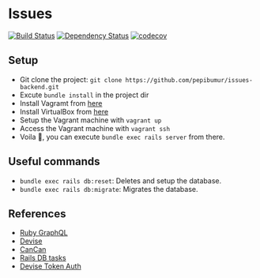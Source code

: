 # Issues
[![Build Status](https://travis-ci.org/pepibumur/issues-backend.svg?branch=master)](https://travis-ci.org/pepibumur/issues-backend)
[![Dependency Status](https://gemnasium.com/badges/github.com/pepibumur/issues-backend.svg)](https://gemnasium.com/github.com/pepibumur/issues-backend)
[![codecov](https://codecov.io/gh/pepibumur/issues-backend/branch/master/graph/badge.svg)](https://codecov.io/gh/pepibumur/issues-backend)

## Setup

- Git clone the project: `git clone https://github.com/pepibumur/issues-backend.git`
- Excute `bundle install` in the project dir
- Install Vagramt from [here](https://www.vagrantup.com/)
- Install VirtualBox from [here](https://www.virtualbox.org/wiki/Downloads)
- Setup the Vagrant machine with `vagrant up`
- Access the Vagrant machine with `vagrant ssh`
- Voila :tada:, you can execute `bundle exec rails server` from there.

## Useful commands

- `bundle exec rails db:reset`: Deletes and setup the database.
- `bundle exec rails db:migrate`: Migrates the database.

## References
- [Ruby GraphQL](http://graphql-ruby.org/guides)
- [Devise](https://github.com/plataformatec/devise)
- [CanCan](https://github.com/ryanb/cancan)
- [Rails DB tasks](http://jacopretorius.net/2014/02/all-rails-db-rake-tasks-and-what-they-do.html)
- [Devise Token Auth](https://github.com/lynndylanhurley/devise_token_auth)
